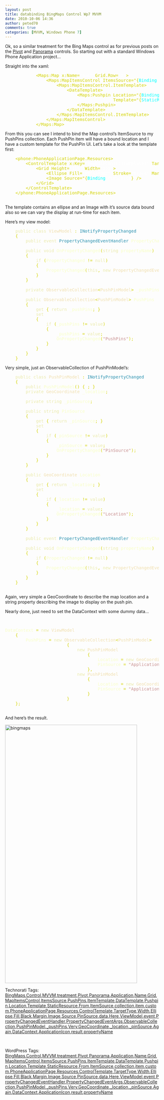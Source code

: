 ```yaml
---
layout: post
title: databinding BingMaps Control Wp7 MVVM
date: 2010-10-06 14:36
author: peted70
comments: true
categories: [MVVM, Windows Phone 7]
---
```

<p>Ok, so a similar treatment for the Bing Maps control as for previous posts on the <a href="http://babaandthepigman.wordpress.com/2010/09/20/data-binding-pivot-control-wp7-mvvm/" target="_blank">Pivot</a> and <a href="http://babaandthepigman.wordpress.com/2010/09/25/data-binding-panorama-control-wp7-mvvm/" target="_blank">Panorama</a> controls. So starting out with a standard Windows Phone Application project…</p>  <p>Straight into the xaml:</p>  <pre class="code">            <span style="color:#d2d200;">&lt;Maps:Map x:Name=</span><span style="color:white;">&quot;map&quot; </span><span style="color:#d2d200;">Grid.Row=</span><span style="color:white;">&quot;1&quot;</span><span style="color:#d2d200;">&gt;
                &lt;Maps:MapItemsControl ItemsSource=&quot;{</span><span style="color:cyan;">Binding </span><span style="color:white;">PushPins</span><span style="color:#d2d200;">}</span><span style="color:white;">&quot;</span><span style="color:#d2d200;">&gt;
                    &lt;Maps:MapItemsControl.ItemTemplate&gt;
                        &lt;DataTemplate&gt;
                            &lt;Maps:Pushpin Location=&quot;{</span><span style="color:cyan;">Binding </span><span style="color:white;">Location</span><span style="color:#d2d200;">}</span><span style="color:white;">&quot; 
                                          </span><span style="color:#d2d200;">Template=&quot;{</span><span style="color:cyan;">StaticResource </span><span style="color:white;">PushpinControlTemplate1</span><span style="color:#d2d200;">}</span><span style="color:white;">&quot;</span><span style="color:#d2d200;">&gt;
                            &lt;/Maps:Pushpin&gt;
                        &lt;/DataTemplate&gt;
                    &lt;/Maps:MapItemsControl.ItemTemplate&gt;
                &lt;/Maps:MapItemsControl&gt;
            &lt;/Maps:Map&gt;
</span></pre>

<p>From this you can see I intend to bind the Map control’s ItemSource to my PushPins collection. Each PushPin item will have a bound location and I have a custom template for the PushPin UI. Let’s take a look at the template first:</p>

<pre class="code">    <span style="color:#d2d200;">&lt;phone:PhoneApplicationPage.Resources&gt;
        &lt;ControlTemplate x:Key=</span><span style="color:white;">&quot;PushpinControlTemplate1&quot; </span><span style="color:#d2d200;">TargetType=</span><span style="color:white;">&quot;Maps:Pushpin&quot;</span><span style="color:#d2d200;">&gt;
            &lt;Grid Height=</span><span style="color:white;">&quot;116&quot; </span><span style="color:#d2d200;">Width=</span><span style="color:white;">&quot;155&quot;</span><span style="color:#d2d200;">&gt;
                &lt;Ellipse Fill=</span><span style="color:white;">&quot;#FFA3A3BE&quot; </span><span style="color:#d2d200;">Stroke=</span><span style="color:white;">&quot;Black&quot; </span><span style="color:#d2d200;">Margin=</span><span style="color:white;">&quot;0&quot;</span><span style="color:#d2d200;">/&gt;
                &lt;Image Source=&quot;{</span><span style="color:cyan;">Binding </span><span style="color:white;">PinSource</span><span style="color:#d2d200;">}</span><span style="color:white;">&quot;</span><span style="color:#d2d200;">/&gt;
            &lt;/Grid&gt;
        &lt;/ControlTemplate&gt;
    &lt;/phone:PhoneApplicationPage.Resources&gt;
</span><span style="color:#d2d200;">
</span></pre>

<p>The template contains an ellipse and an Image with it’s source data bound also so we can vary the display at run-time for each item.</p>

<p>Here’s my view model:</p>

<pre class="code">    <span style="color:#eaeaac;">public class </span><span style="color:#f0dfaf;">ViewModel </span><span style="color:#d2d200;">: </span><span style="color:#2b91af;">INotifyPropertyChanged
    </span><span style="color:#d2d200;">{
        </span><span style="color:#eaeaac;">public event </span><span style="color:#2b91af;">PropertyChangedEventHandler </span><span style="color:#f8ffc6;">PropertyChanged</span><span style="color:#d2d200;">;

        </span><span style="color:#eaeaac;">public void </span><span style="color:#f8ffc6;">OnPropertyChanged</span><span style="color:#d2d200;">(</span><span style="color:#eaeaac;">string </span><span style="color:#f8ffc6;">propertyName</span><span style="color:#d2d200;">)
        {
            </span><span style="color:#eaeaac;">if </span><span style="color:#d2d200;">(</span><span style="color:#f8ffc6;">PropertyChanged </span><span style="color:#d2d200;">!= </span><span style="color:#eaeaac;">null</span><span style="color:#d2d200;">)
            {
                </span><span style="color:#f8ffc6;">PropertyChanged</span><span style="color:#d2d200;">(</span><span style="color:#eaeaac;">this</span><span style="color:#d2d200;">, </span><span style="color:#eaeaac;">new </span><span style="color:#f0dfaf;">PropertyChangedEventArgs</span><span style="color:#d2d200;">(</span><span style="color:#f8ffc6;">propertyName</span><span style="color:#d2d200;">));
            }
        }

        </span><span style="color:#eaeaac;">private </span><span style="color:#f0dfaf;">ObservableCollection</span><span style="color:#d2d200;">&lt;</span><span style="color:#f0dfaf;">PushPinModel</span><span style="color:#d2d200;">&gt; </span><span style="color:#f8ffc6;">_pushPins</span><span style="color:#d2d200;">;

        </span><span style="color:#eaeaac;">public </span><span style="color:#f0dfaf;">ObservableCollection</span><span style="color:#d2d200;">&lt;</span><span style="color:#f0dfaf;">PushPinModel</span><span style="color:#d2d200;">&gt; </span><span style="color:#f8ffc6;">PushPins
        </span><span style="color:#d2d200;">{
            </span><span style="color:#eaeaac;">get </span><span style="color:#d2d200;">{ </span><span style="color:#eaeaac;">return </span><span style="color:#f8ffc6;">_pushPins</span><span style="color:#d2d200;">; }
            </span><span style="color:#eaeaac;">set
            </span><span style="color:#d2d200;">{
                </span><span style="color:#eaeaac;">if </span><span style="color:#d2d200;">(</span><span style="color:#f8ffc6;">_pushPins </span><span style="color:#d2d200;">!= </span><span style="color:#eaeaac;">value</span><span style="color:#d2d200;">)
                {
                    </span><span style="color:#f8ffc6;">_pushPins </span><span style="color:#d2d200;">= </span><span style="color:#eaeaac;">value</span><span style="color:#d2d200;">;
                    </span><span style="color:#f8ffc6;">OnPropertyChanged</span><span style="color:#d2d200;">(</span><span style="color:#c89191;">&quot;PushPins&quot;</span><span style="color:#d2d200;">);
                }
            }
        }
    }</span></pre>

<p>Very simple, just an ObservableCollection of PushPinModel’s:</p>

<pre class="code">    <span style="color:#eaeaac;">public class </span><span style="color:#f0dfaf;">PushPinModel </span><span style="color:#d2d200;">: </span><span style="color:#2b91af;">INotifyPropertyChanged
    </span><span style="color:#d2d200;">{
        </span><span style="color:#eaeaac;">public </span><span style="color:#f8ffc6;">PushPinModel</span><span style="color:#d2d200;">() { ; }
        </span><span style="color:#eaeaac;">private </span><span style="color:#f0dfaf;">GeoCoordinate </span><span style="color:#f8ffc6;">_location</span><span style="color:#d2d200;">;

        </span><span style="color:#eaeaac;">private string </span><span style="color:#f8ffc6;">_pinSource</span><span style="color:#d2d200;">;

        </span><span style="color:#eaeaac;">public string </span><span style="color:#f8ffc6;">PinSource
        </span><span style="color:#d2d200;">{
            </span><span style="color:#eaeaac;">get </span><span style="color:#d2d200;">{ </span><span style="color:#eaeaac;">return </span><span style="color:#f8ffc6;">_pinSource</span><span style="color:#d2d200;">; }
            </span><span style="color:#eaeaac;">set
            </span><span style="color:#d2d200;">{
                </span><span style="color:#eaeaac;">if </span><span style="color:#d2d200;">(</span><span style="color:#f8ffc6;">_pinSource </span><span style="color:#d2d200;">!= </span><span style="color:#eaeaac;">value</span><span style="color:#d2d200;">)
                {
                    </span><span style="color:#f8ffc6;">_pinSource </span><span style="color:#d2d200;">= </span><span style="color:#eaeaac;">value</span><span style="color:#d2d200;">;
                    </span><span style="color:#f8ffc6;">OnPropertyChanged</span><span style="color:#d2d200;">(</span><span style="color:#c89191;">&quot;PinSource&quot;</span><span style="color:#d2d200;">);
                }
            }
        }

        </span><span style="color:#eaeaac;">public </span><span style="color:#f0dfaf;">GeoCoordinate </span><span style="color:#f8ffc6;">Location
        </span><span style="color:#d2d200;">{
            </span><span style="color:#eaeaac;">get </span><span style="color:#d2d200;">{ </span><span style="color:#eaeaac;">return </span><span style="color:#f8ffc6;">_location</span><span style="color:#d2d200;">; }
            </span><span style="color:#eaeaac;">set
            </span><span style="color:#d2d200;">{
                </span><span style="color:#eaeaac;">if </span><span style="color:#d2d200;">(</span><span style="color:#f8ffc6;">_location </span><span style="color:#d2d200;">!= </span><span style="color:#eaeaac;">value</span><span style="color:#d2d200;">)
                {
                    </span><span style="color:#f8ffc6;">_location </span><span style="color:#d2d200;">= </span><span style="color:#eaeaac;">value</span><span style="color:#d2d200;">;
                    </span><span style="color:#f8ffc6;">OnPropertyChanged</span><span style="color:#d2d200;">(</span><span style="color:#c89191;">&quot;Location&quot;</span><span style="color:#d2d200;">);
                }
            }
        }

        </span><span style="color:#eaeaac;">public event </span><span style="color:#2b91af;">PropertyChangedEventHandler </span><span style="color:#f8ffc6;">PropertyChanged</span><span style="color:#d2d200;">;

        </span><span style="color:#eaeaac;">public void </span><span style="color:#f8ffc6;">OnPropertyChanged</span><span style="color:#d2d200;">(</span><span style="color:#eaeaac;">string </span><span style="color:#f8ffc6;">propertyName</span><span style="color:#d2d200;">)
        {
            </span><span style="color:#eaeaac;">if </span><span style="color:#d2d200;">(</span><span style="color:#f8ffc6;">PropertyChanged </span><span style="color:#d2d200;">!= </span><span style="color:#eaeaac;">null</span><span style="color:#d2d200;">)
            {
                </span><span style="color:#f8ffc6;">PropertyChanged</span><span style="color:#d2d200;">(</span><span style="color:#eaeaac;">this</span><span style="color:#d2d200;">, </span><span style="color:#eaeaac;">new </span><span style="color:#f0dfaf;">PropertyChangedEventArgs</span><span style="color:#d2d200;">(</span><span style="color:#f8ffc6;">propertyName</span><span style="color:#d2d200;">));
            }
        }
    }
</span><span style="color:#d2d200;">
</span></pre>

<p>Again, very simple a GeoCoordinate to describe the map location and a string property describing the image to display on the push pin.</p>

<p>Nearly done, just need to set the DataContext with some dummy data…</p>

<p>&#160;</p>

<pre class="code"><span style="color:#f8ffc6;">DataContext </span><span style="color:#d2d200;">= </span><span style="color:#eaeaac;">new </span><span style="color:#f0dfaf;">ViewModel
    </span><span style="color:#d2d200;">{
        </span><span style="color:#f8ffc6;">PushPins </span><span style="color:#d2d200;">= </span><span style="color:#eaeaac;">new </span><span style="color:#f0dfaf;">ObservableCollection</span><span style="color:#d2d200;">&lt;</span><span style="color:#f0dfaf;">PushPinModel</span><span style="color:#d2d200;">&gt;
                        {
                            </span><span style="color:#eaeaac;">new </span><span style="color:#f0dfaf;">PushPinModel
                                </span><span style="color:#d2d200;">{
                                    </span><span style="color:#f8ffc6;">Location </span><span style="color:#d2d200;">= </span><span style="color:#eaeaac;">new </span><span style="color:#f0dfaf;">GeoCoordinate</span><span style="color:#d2d200;">(</span><span style="color:#8acccf;">51.569593</span><span style="color:#d2d200;">, </span><span style="color:#8acccf;">10.103504</span><span style="color:#d2d200;">),
                                    </span><span style="color:#f8ffc6;">PinSource </span><span style="color:#d2d200;">= </span><span style="color:#c89191;">&quot;ApplicationIcon.png&quot;
                                </span><span style="color:#d2d200;">},
                            </span><span style="color:#eaeaac;">new </span><span style="color:#f0dfaf;">PushPinModel
                                </span><span style="color:#d2d200;">{
                                    </span><span style="color:#f8ffc6;">Location </span><span style="color:#d2d200;">= </span><span style="color:#eaeaac;">new </span><span style="color:#f0dfaf;">GeoCoordinate</span><span style="color:#d2d200;">(-</span><span style="color:#8acccf;">45.569593</span><span style="color:#d2d200;">, </span><span style="color:#8acccf;">1.103504</span><span style="color:#d2d200;">),
                                    </span><span style="color:#f8ffc6;">PinSource </span><span style="color:#d2d200;">= </span><span style="color:#c89191;">&quot;ApplicationIcon.png&quot;
                                </span><span style="color:#d2d200;">}
                        }
    };
</span><span style="color:#d2d200;">
</span></pre>

<p>And here’s the result.</p>

<p><a href="http://peted.azurewebsites.net/wp-content/uploads/2010/10/bingmaps.png"><img style="background-image:none;border-bottom:0;border-left:0;padding-left:0;padding-right:0;display:block;float:none;border-top:0;border-right:0;padding-top:0;" title="bingmaps" border="0" alt="bingmaps" src="http://peted.azurewebsites.net/wp-content/uploads/2010/10/bingmaps_thumb.png" width="432" height="845" /></a></p>


Technorati Tags: <a href="http://technorati.com/tags/BingMaps" rel="tag">BingMaps</a>,<a href="http://technorati.com/tags/Control" rel="tag">Control</a>,<a href="http://technorati.com/tags/MVVM" rel="tag">MVVM</a>,<a href="http://technorati.com/tags/treatment" rel="tag">treatment</a>,<a href="http://technorati.com/tags/Pivot" rel="tag">Pivot</a>,<a href="http://technorati.com/tags/Panorama" rel="tag">Panorama</a>,<a href="http://technorati.com/tags/Application" rel="tag">Application</a>,<a href="http://technorati.com/tags/Name" rel="tag">Name</a>,<a href="http://technorati.com/tags/Grid" rel="tag">Grid</a>,<a href="http://technorati.com/tags/MapItemsControl" rel="tag">MapItemsControl</a>,<a href="http://technorati.com/tags/ItemsSource" rel="tag">ItemsSource</a>,<a href="http://technorati.com/tags/PushPins" rel="tag">PushPins</a>,<a href="http://technorati.com/tags/ItemTemplate" rel="tag">ItemTemplate</a>,<a href="http://technorati.com/tags/DataTemplate" rel="tag">DataTemplate</a>,<a href="http://technorati.com/tags/Pushpin" rel="tag">Pushpin</a>,<a href="http://technorati.com/tags/Location" rel="tag">Location</a>,<a href="http://technorati.com/tags/Template" rel="tag">Template</a>,<a href="http://technorati.com/tags/StaticResource" rel="tag">StaticResource</a>,<a href="http://technorati.com/tags/From" rel="tag">From</a>,<a href="http://technorati.com/tags/ItemSource" rel="tag">ItemSource</a>,<a href="http://technorati.com/tags/collection" rel="tag">collection</a>,<a href="http://technorati.com/tags/item" rel="tag">item</a>,<a href="http://technorati.com/tags/custom" rel="tag">custom</a>,<a href="http://technorati.com/tags/PhoneApplicationPage" rel="tag">PhoneApplicationPage</a>,<a href="http://technorati.com/tags/Resources" rel="tag">Resources</a>,<a href="http://technorati.com/tags/ControlTemplate" rel="tag">ControlTemplate</a>,<a href="http://technorati.com/tags/TargetType" rel="tag">TargetType</a>,<a href="http://technorati.com/tags/Width" rel="tag">Width</a>,<a href="http://technorati.com/tags/Ellipse" rel="tag">Ellipse</a>,<a href="http://technorati.com/tags/Fill" rel="tag">Fill</a>,<a href="http://technorati.com/tags/Black" rel="tag">Black</a>,<a href="http://technorati.com/tags/Margin" rel="tag">Margin</a>,<a href="http://technorati.com/tags/Image" rel="tag">Image</a>,<a href="http://technorati.com/tags/Source" rel="tag">Source</a>,<a href="http://technorati.com/tags/PinSource" rel="tag">PinSource</a>,<a href="http://technorati.com/tags/data" rel="tag">data</a>,<a href="http://technorati.com/tags/Here" rel="tag">Here</a>,<a href="http://technorati.com/tags/ViewModel" rel="tag">ViewModel</a>,<a href="http://technorati.com/tags/event" rel="tag">event</a>,<a href="http://technorati.com/tags/PropertyChangedEventHandler" rel="tag">PropertyChangedEventHandler</a>,<a href="http://technorati.com/tags/PropertyChangedEventArgs" rel="tag">PropertyChangedEventArgs</a>,<a href="http://technorati.com/tags/ObservableCollection" rel="tag">ObservableCollection</a>,<a href="http://technorati.com/tags/PushPinModel" rel="tag">PushPinModel</a>,<a href="http://technorati.com/tags/_pushPins" rel="tag">_pushPins</a>,<a href="http://technorati.com/tags/Very" rel="tag">Very</a>,<a href="http://technorati.com/tags/GeoCoordinate" rel="tag">GeoCoordinate</a>,<a href="http://technorati.com/tags/_location" rel="tag">_location</a>,<a href="http://technorati.com/tags/_pinSource" rel="tag">_pinSource</a>,<a href="http://technorati.com/tags/Again" rel="tag">Again</a>,<a href="http://technorati.com/tags/DataContext" rel="tag">DataContext</a>,<a href="http://technorati.com/tags/ApplicationIcon" rel="tag">ApplicationIcon</a>,<a href="http://technorati.com/tags/result" rel="tag">result</a>,<a href="http://technorati.com/tags/propertyName" rel="tag">propertyName</a>

<br />


WordPress Tags: <a href="http://wordpress.com/tag/BingMaps" rel="Tag">BingMaps</a>,<a href="http://wordpress.com/tag/Control" rel="Tag">Control</a>,<a href="http://wordpress.com/tag/MVVM" rel="Tag">MVVM</a>,<a href="http://wordpress.com/tag/treatment" rel="Tag">treatment</a>,<a href="http://wordpress.com/tag/Pivot" rel="Tag">Pivot</a>,<a href="http://wordpress.com/tag/Panorama" rel="Tag">Panorama</a>,<a href="http://wordpress.com/tag/Application" rel="Tag">Application</a>,<a href="http://wordpress.com/tag/Name" rel="Tag">Name</a>,<a href="http://wordpress.com/tag/Grid" rel="Tag">Grid</a>,<a href="http://wordpress.com/tag/MapItemsControl" rel="Tag">MapItemsControl</a>,<a href="http://wordpress.com/tag/ItemsSource" rel="Tag">ItemsSource</a>,<a href="http://wordpress.com/tag/PushPins" rel="Tag">PushPins</a>,<a href="http://wordpress.com/tag/ItemTemplate" rel="Tag">ItemTemplate</a>,<a href="http://wordpress.com/tag/DataTemplate" rel="Tag">DataTemplate</a>,<a href="http://wordpress.com/tag/Pushpin" rel="Tag">Pushpin</a>,<a href="http://wordpress.com/tag/Location" rel="Tag">Location</a>,<a href="http://wordpress.com/tag/Template" rel="Tag">Template</a>,<a href="http://wordpress.com/tag/StaticResource" rel="Tag">StaticResource</a>,<a href="http://wordpress.com/tag/From" rel="Tag">From</a>,<a href="http://wordpress.com/tag/ItemSource" rel="Tag">ItemSource</a>,<a href="http://wordpress.com/tag/collection" rel="Tag">collection</a>,<a href="http://wordpress.com/tag/item" rel="Tag">item</a>,<a href="http://wordpress.com/tag/custom" rel="Tag">custom</a>,<a href="http://wordpress.com/tag/PhoneApplicationPage" rel="Tag">PhoneApplicationPage</a>,<a href="http://wordpress.com/tag/Resources" rel="Tag">Resources</a>,<a href="http://wordpress.com/tag/ControlTemplate" rel="Tag">ControlTemplate</a>,<a href="http://wordpress.com/tag/TargetType" rel="Tag">TargetType</a>,<a href="http://wordpress.com/tag/Width" rel="Tag">Width</a>,<a href="http://wordpress.com/tag/Ellipse" rel="Tag">Ellipse</a>,<a href="http://wordpress.com/tag/Fill" rel="Tag">Fill</a>,<a href="http://wordpress.com/tag/Black" rel="Tag">Black</a>,<a href="http://wordpress.com/tag/Margin" rel="Tag">Margin</a>,<a href="http://wordpress.com/tag/Image" rel="Tag">Image</a>,<a href="http://wordpress.com/tag/Source" rel="Tag">Source</a>,<a href="http://wordpress.com/tag/PinSource" rel="Tag">PinSource</a>,<a href="http://wordpress.com/tag/data" rel="Tag">data</a>,<a href="http://wordpress.com/tag/Here" rel="Tag">Here</a>,<a href="http://wordpress.com/tag/ViewModel" rel="Tag">ViewModel</a>,<a href="http://wordpress.com/tag/event" rel="Tag">event</a>,<a href="http://wordpress.com/tag/PropertyChangedEventHandler" rel="Tag">PropertyChangedEventHandler</a>,<a href="http://wordpress.com/tag/PropertyChangedEventArgs" rel="Tag">PropertyChangedEventArgs</a>,<a href="http://wordpress.com/tag/ObservableCollection" rel="Tag">ObservableCollection</a>,<a href="http://wordpress.com/tag/PushPinModel" rel="Tag">PushPinModel</a>,<a href="http://wordpress.com/tag/_pushPins" rel="Tag">_pushPins</a>,<a href="http://wordpress.com/tag/Very" rel="Tag">Very</a>,<a href="http://wordpress.com/tag/GeoCoordinate" rel="Tag">GeoCoordinate</a>,<a href="http://wordpress.com/tag/_location" rel="Tag">_location</a>,<a href="http://wordpress.com/tag/_pinSource" rel="Tag">_pinSource</a>,<a href="http://wordpress.com/tag/Again" rel="Tag">Again</a>,<a href="http://wordpress.com/tag/DataContext" rel="Tag">DataContext</a>,<a href="http://wordpress.com/tag/ApplicationIcon" rel="Tag">ApplicationIcon</a>,<a href="http://wordpress.com/tag/result" rel="Tag">result</a>,<a href="http://wordpress.com/tag/propertyName" rel="Tag">propertyName</a>
